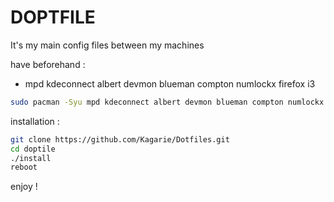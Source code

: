 # DOPTFILE 

It's my main config files between my machines

have beforehand :
   - mpd kdeconnect albert devmon blueman compton numlockx firefox i3

```bash
sudo pacman -Syu mpd kdeconnect albert devmon blueman compton numlockx firefox i3
```

installation : 

```bash
git clone https://github.com/Kagarie/Dotfiles.git
cd doptile
./install
reboot
```

enjoy !
